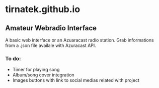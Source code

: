# tirnatek.github.io
## Amateur Webradio Interface
A basic web interface or an Azuaracast radio station. Grab informations from a .json file availale with Azuracast API.
### To do:
 * Timer for playing song
 * Album/song cover integration
 * Images buttons with link to social medias related with project
